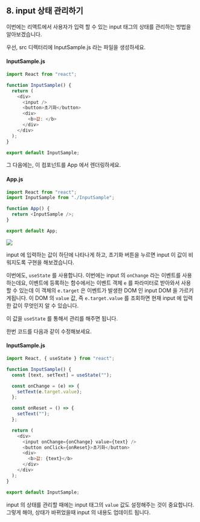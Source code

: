 ## 8. input 상태 관리하기

이번에는 리액트에서 사용자가 입력 할 수 있는 input 태그의 상태를 관리하는 방법을 알아보겠습니다.

우선, src 디렉터리에 InputSample.js 라는 파일을 생성하세요.

#### InputSample.js

```javascript
import React from "react";

function InputSample() {
  return (
    <div>
      <input />
      <button>초기화</button>
      <div>
        <b>값: </b>
      </div>
    </div>
  );
}

export default InputSample;
```

그 다음에는, 이 컴포넌트를 App 에서 렌더링하세요.

#### App.js

```javascript
import React from "react";
import InputSample from "./InputSample";

function App() {
  return <InputSample />;
}

export default App;
```

![](https://i.imgur.com/tsDzOFM.png)

input 에 입력하는 값이 하단에 나타나게 하고, 초기화 버튼을 누르면 input 이 값이 비워지도록 구현을 해보겠습니다.

이번에도, `useState` 를 사용합니다. 이번에는 input 의 `onChange` 라는 이벤트를 사용하는데요, 이벤트에 등록하는 함수에서는 이벤트 객체 `e` 를 파라미터로 받아와서 사용 할 수 있는데 이 객체의 `e.target` 은 이벤트가 발생한 DOM 인 input DOM 을 가르키게됩니다. 이 DOM 의 `value` 값, 즉 `e.target.value` 를 조회하면 현재 input 에 입력한 값이 무엇인지 알 수 있습니다.

이 값을 `useState` 를 통해서 관리를 해주면 됩니다.

한번 코드를 다음과 같이 수정해보세요.

#### InputSample.js

```javascript
import React, { useState } from "react";

function InputSample() {
  const [text, setText] = useState("");

  const onChange = (e) => {
    setText(e.target.value);
  };

  const onReset = () => {
    setText("");
  };

  return (
    <div>
      <input onChange={onChange} value={text} />
      <button onClick={onReset}>초기화</button>
      <div>
        <b>값: {text}</b>
      </div>
    </div>
  );
}

export default InputSample;
```

input 의 상태를 관리할 때에는 input 태그의 `value` 값도 설정해주는 것이 중요합니다. 그렇게 해야, 상태가 바뀌었을때 input 의 내용도 업데이트 됩니다.
